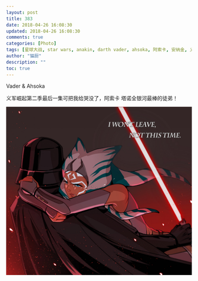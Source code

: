 ```yaml
---
layout: post
title: 383
date: 2018-04-26 16:08:30
updated: 2018-04-26 16:08:30
comments: true
categories: [Photo]
tags: [星球大战, star wars, anakin, darth vader, ahsoka, 阿索卡, 安纳金, 义军崛起]
author: "猫厨"
description: ""
toc: true
---
```


<p>Vader &amp; Ahsoka</p> 
<p>义军崛起第二季最后一集可把我给哭没了，阿索卡&nbsp;塔诺全银河最棒的徒弟！</p>

![](https://raw.githubusercontent.com/alicewish/meowchain247/master/img_cVZNdzJtQk9JV2MwNkJsL2xkS3ErbTJseU1xYWQxNUIzU2FwRTBSU09Oa3RWVXpEQU9icU1RPT0.jpg)